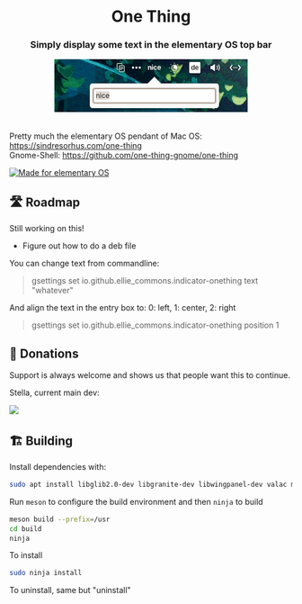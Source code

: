 
<div align="center">
  <h1 align="center">One Thing</h1>
  <h3 align="center">Simply display some text in the elementary OS top bar</h3>
</div>

<div align="center">
    <span align="center">
        <img class="center" src="data/screenshot.png" alt="One Thing indicator">
    </span>
</div>
</br>

Pretty much the elementary OS pendant of 
Mac OS: https://sindresorhus.com/one-thing
</br>
Gnome-Shell: https://github.com/one-thing-gnome/one-thing

  <a href="https://elementary.io">
    <img src="https://ellie-commons.github.io/community-badge.svg" alt="Made for elementary OS">
  </a>

## 🛣️ Roadmap

Still working on this!
 - Figure out how to do a deb file
   

You can change text from commandline:

> gsettings set io.github.ellie_commons.indicator-onething text "whatever"
  
And align the text in the entry box to: 0: left, 1: center, 2: right

> gsettings set io.github.ellie_commons.indicator-onething position 1



## 💝 Donations

Support is always welcome and shows us that people want this to continue.

Stella, current main dev:
<p align="left">
  <a href="https://ko-fi.com/teamcons">
    <img src="https://cdn.ko-fi.com/cdn/kofi3.png?v=2" width="150">
  </a>
</p>



## 🏗️ Building

Install dependencies with:

```bash
sudo apt install libglib2.0-dev libgranite-dev libwingpanel-dev valac meson
```

Run `meson` to configure the build environment and then `ninja` to build

```bash
meson build --prefix=/usr
cd build
ninja
```

To install

```bash
sudo ninja install
```

To uninstall, same but "uninstall"
